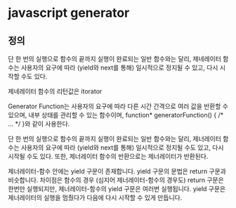 # javascript generator

## 정의

단 한 번의 실행으로 함수의 끝까지 실행이 완료되는 일반 함수와는 달리, 제네레이터 함수는 사용자의 요구에 따라 (yield와 next를 통해) 일시적으로 정지될 수 있고, 다시 시작할 수도 있다.

제네레이터 함수의 리턴값은 itorator

Generator Function는 사용자의 요구에 따라 다른 시간 간격으로 여러 값을 반환할 수 있으며, 내부 상태를 관리할 수 있는 함수이며, function* generatorFunction() { /* ... */ }와 같이 사용한다.

단 한 번의 실행으로 함수의 끝까지 실행이 완료되는 일반 함수와는 달리,
제너레이터 함수는 사용자의 요구에 따라 (yield와 next를 통해) 일시적으로 정지될 수도 있고, 다시 시작될 수도 있다.
또한, 제너레이터 함수의 반환으로는 제너레이터가 반환된다.

제너레이터-함수 안에는 yield 구문이 존재합니다. yield 구문의 문법은 return 구문과 비슷합니다. 차이점은 함수의 경우 (심지어 제너레이터-함수의 경우도) return 구문은 한번만 실행되지만, 제너레이터-함수의 yield 구문은 여러번 실행됩니다. yield 구문은 제너레이터의 실행을 멈췄다가 다음에 다시 시작할 수 있게 만듭니다.
